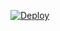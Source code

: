 [![Deploy](https://www.herokucdn.com/deploy/button.svg)](https://heroku.com/deploy?template=https://github.com/KuKuKuT/Kundamandi)

